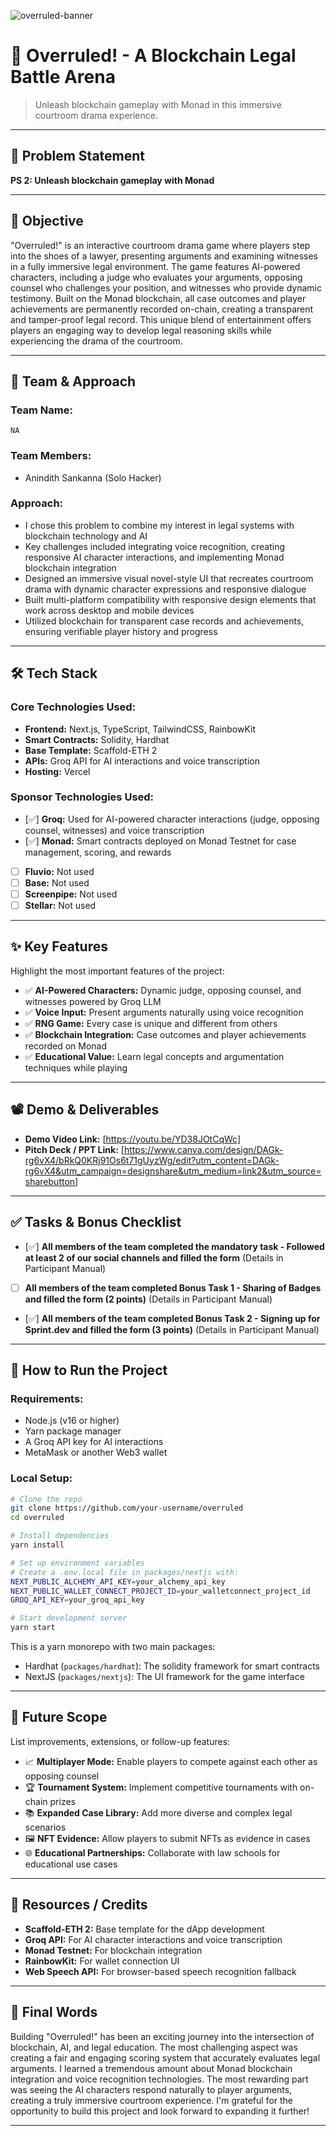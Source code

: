 ![overruled-banner](https://github.com/user-attachments/assets/a1493b84-e4e2-456e-a791-ce35ee2bcf2f)

# 🚀 Overruled! - A Blockchain Legal Battle Arena

> Unleash blockchain gameplay with Monad in this immersive courtroom drama experience.

---

## 📌 Problem Statement

**PS 2: Unleash blockchain gameplay with Monad**

---

## 🎯 Objective

"Overruled!" is an interactive courtroom drama game where players step into the shoes of a lawyer, presenting arguments and examining witnesses in a fully immersive legal environment. The game features AI-powered characters, including a judge who evaluates your arguments, opposing counsel who challenges your position, and witnesses who provide dynamic testimony. Built on the Monad blockchain, all case outcomes and player achievements are permanently recorded on-chain, creating a transparent and tamper-proof legal record. This unique blend of entertainment offers players an engaging way to develop legal reasoning skills while experiencing the drama of the courtroom.

---

## 🧠 Team & Approach

### Team Name:
`NA`

### Team Members:
- Anindith Sankanna (Solo Hacker)

### Approach:
- I chose this problem to combine my interest in legal systems with blockchain technology and AI
- Key challenges included integrating voice recognition, creating responsive AI character interactions, and implementing Monad blockchain integration
- Designed an immersive visual novel-style UI that recreates courtroom drama with dynamic character expressions and responsive dialogue
- Built multi-platform compatibility with responsive design elements that work across desktop and mobile devices
- Utilized blockchain for transparent case records and achievements, ensuring verifiable player history and progress

---

## 🛠️ Tech Stack

### Core Technologies Used:
- **Frontend:** Next.js, TypeScript, TailwindCSS, RainbowKit
- **Smart Contracts:** Solidity, Hardhat
- **Base Template:** Scaffold-ETH 2
- **APIs:** Groq API for AI interactions and voice transcription
- **Hosting:** Vercel

### Sponsor Technologies Used:
- [✅] **Groq:** Used for AI-powered character interactions (judge, opposing counsel, witnesses) and voice transcription
- [✅] **Monad:** Smart contracts deployed on Monad Testnet for case management, scoring, and rewards
- [ ] **Fluvio:** Not used
- [ ] **Base:** Not used
- [ ] **Screenpipe:** Not used
- [ ] **Stellar:** Not used
---

## ✨ Key Features

Highlight the most important features of the project:

- ✅ **AI-Powered Characters:** Dynamic judge, opposing counsel, and witnesses powered by Groq LLM
- ✅ **Voice Input:** Present arguments naturally using voice recognition
- ✅ **RNG Game:** Every case is unique and different from others
- ✅ **Blockchain Integration:** Case outcomes and player achievements recorded on Monad
- ✅ **Educational Value:** Learn legal concepts and argumentation techniques while playing

---

## 📽️ Demo & Deliverables

- **Demo Video Link:** [https://youtu.be/YD38JOtCqWc]
- **Pitch Deck / PPT Link:** [https://www.canva.com/design/DAGk-rg6vX4/bRkQ0KRj91Os6t71gUyzWg/edit?utm_content=DAGk-rg6vX4&utm_campaign=designshare&utm_medium=link2&utm_source=sharebutton]

---

## ✅ Tasks & Bonus Checklist

- [✅] **All members of the team completed the mandatory task - Followed at least 2 of our social channels and filled the form** (Details in Participant Manual)
- [ ] **All members of the team completed Bonus Task 1 - Sharing of Badges and filled the form (2 points)**  (Details in Participant Manual)
- [✅] **All members of the team completed Bonus Task 2 - Signing up for Sprint.dev and filled the form (3 points)**  (Details in Participant Manual)


---

## 🧪 How to Run the Project

### Requirements:
- Node.js (v16 or higher)
- Yarn package manager
- A Groq API key for AI interactions
- MetaMask or another Web3 wallet

### Local Setup:
```bash
# Clone the repo
git clone https://github.com/your-username/overruled
cd overruled

# Install dependencies
yarn install

# Set up environment variables
# Create a .env.local file in packages/nextjs with:
NEXT_PUBLIC_ALCHEMY_API_KEY=your_alchemy_api_key
NEXT_PUBLIC_WALLET_CONNECT_PROJECT_ID=your_walletconnect_project_id
GROQ_API_KEY=your_groq_api_key

# Start development server
yarn start
```

This is a yarn monorepo with two main packages:
- Hardhat (`packages/hardhat`): The solidity framework for smart contracts
- NextJS (`packages/nextjs`): The UI framework for the game interface

---

## 🧬 Future Scope

List improvements, extensions, or follow-up features:

- 📈 **Multiplayer Mode:** Enable players to compete against each other as opposing counsel
- 🏆 **Tournament System:** Implement competitive tournaments with on-chain prizes
- 📚 **Expanded Case Library:** Add more diverse and complex legal scenarios
- 🖼️ **NFT Evidence:** Allow players to submit NFTs as evidence in cases
- 🌐 **Educational Partnerships:** Collaborate with law schools for educational use cases

---

## 📎 Resources / Credits

- **Scaffold-ETH 2:** Base template for the dApp development
- **Groq API:** For AI character interactions and voice transcription
- **Monad Testnet:** For blockchain integration
- **RainbowKit:** For wallet connection UI
- **Web Speech API:** For browser-based speech recognition fallback

---

## 🏁 Final Words

Building "Overruled!" has been an exciting journey into the intersection of blockchain, AI, and legal education. The most challenging aspect was creating a fair and engaging scoring system that accurately evaluates legal arguments. I learned a tremendous amount about Monad blockchain integration and voice recognition technologies. The most rewarding part was seeing the AI characters respond naturally to player arguments, creating a truly immersive courtroom experience. I'm grateful for the opportunity to build this project and look forward to expanding it further!

---
